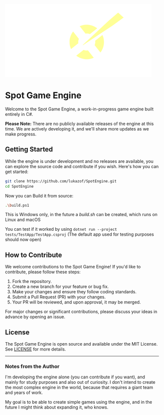 <img src="assets/img/spot/spot-logo.png" width="480px">

# Spot Game Engine

Welcome to the Spot Game Engine, a work-in-progress game engine built entirely in C#.

**Please Note:** There are no publicly available releases of the engine at this time. We are actively developing it, and we'll share more updates as we make progress.

## Getting Started

While the engine is under development and no releases are available, you can explore the source code and contribute if you wish. Here's how you can get started:

```sh
git clone https://github.com/lukazof/SpotEngine.git
cd SpotEngine
```

Now you can Build it from source:

```sh
.\build.ps1
```

This is Windows only, in the future a *build.sh* can be created, which runs on Linux and macOS

You can test if it worked by using `dotnet run --project tests/TestApp/TestApp.csproj` (The default app used for testing purposes should now open)

## How to Contribute

We welcome contributions to the Spot Game Engine! If you'd like to contribute, please follow these steps:

1. Fork the repository.
2. Create a new branch for your feature or bug fix.
3. Make your changes and ensure they follow coding standards.
4. Submit a Pull Request (PR) with your changes.
5. Your PR will be reviewed, and upon approval, it may be merged.

For major changes or significant contributions, please discuss your ideas in advance by opening an issue.

## License

The Spot Game Engine is open source and available under the MIT License. See [LICENSE](LICENSE.md) for more details.

---

### Notes from the Author
I'm developing the engine alone (you can contribute if you want), and mainly for study purposes and also out of curiosity. 
I don't intend to create the most complex engine in the world, because that requires a giant team and years of work.

My goal is to be able to create simple games using the engine, and in the future I might think about expanding it, who knows.
